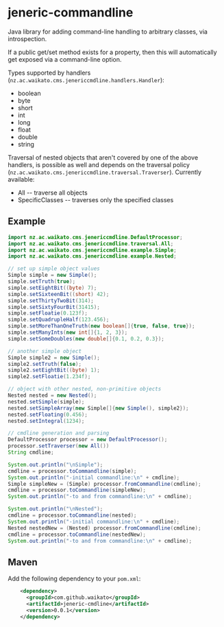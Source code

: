 # jeneric-commandline

Java library for adding command-line handling to arbitrary classes, via 
introspection.

If a public get/set method exists for a property, then this will automatically
get exposed via a command-line option.

Types supported by handlers (`nz.ac.waikato.cms.jenericcmdline.handlers.Handler`):
* boolean
* byte
* short
* int
* long
* float
* double
* string

Traversal of nested objects that aren't covered by one of the above handlers,
is possible as well and depends on the traversal policy 
(`nz.ac.waikato.cms.jenericcmdline.traversal.Traverser`). Currently available:
* All -- traverse all objects
* SpecificClasses -- traverses only the specified classes


## Example

```java
import nz.ac.waikato.cms.jenericcmdline.DefaultProcessor;
import nz.ac.waikato.cms.jenericcmdline.traversal.All;
import nz.ac.waikato.cms.jenericcmdline.example.Simple;
import nz.ac.waikato.cms.jenericcmdline.example.Nested;

// set up simple object values
Simple simple = new Simple();
simple.setTruth(true);
simple.setEightBit((byte) 7);
simple.setSixteenBit((short) 42);
simple.setThirtyTwoBit(314);
simple.setSixtyFourBit(31415);
simple.setFloatie(0.123f);
simple.setQuadrupleHalf(123.456);
simple.setMoreThanOneTruth(new boolean[]{true, false, true});
simple.setManyInts(new int[]{1, 2, 3});
simple.setSomeDoubles(new double[]{0.1, 0.2, 0.3});

// another simple object
Simple simple2 = new Simple();
simple2.setTruth(false);
simple2.setEightBit((byte) 1);
simple2.setFloatie(1.234f);

// object with other nested, non-primitive objects
Nested nested = new Nested();
nested.setSimple(simple);
nested.setSimpleArray(new Simple[]{new Simple(), simple2});
nested.setFloating(0.456);
nested.setIntegral(1234);

// cmdline generation and parsing
DefaultProcessor processor = new DefaultProcessor();
processor.setTraverser(new All())
String cmdline;

System.out.println("\nSimple");
cmdline = processor.toCommandline(simple);
System.out.println("-initial commandline:\n" + cmdline);
Simple simpleNew = (Simple) processor.fromCommandline(cmdline);
cmdline = processor.toCommandline(simpleNew);
System.out.println("-to and from commandline:\n" + cmdline);

System.out.println("\nNested");
cmdline = processor.toCommandline(nested);
System.out.println("-initial commandline:\n" + cmdline);
Nested nestedNew = (Nested) processor.fromCommandline(cmdline);
cmdline = processor.toCommandline(nestedNew);
System.out.println("-to and from commandline:\n" + cmdline);
```

## Maven

Add the following dependency to your `pom.xml`:

```xml
    <dependency>
      <groupId>com.github.waikato</groupId>
      <artifactId>jeneric-cmdline</artifactId>
      <version>0.0.1</version>
    </dependency>
```
